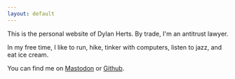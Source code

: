 ```yaml
---
layout: default
---
```


This is the personal website of Dylan Herts. By trade, I'm an antitrust lawyer.

In my free time, I like to run, hike, tinker with computers, listen to jazz, and eat ice cream.

You can find me on [Mastodon](https://mastodon.social/@dherts) or [Github](https://github.com/dherts).
